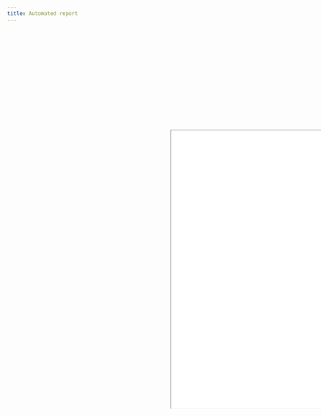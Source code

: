 ```yaml
---
title: Automated report
---
```


<br/>

<iframe  width="1900" height="1080" src="./assets/images/Rmarkdown_example.html" style="-webkit-transform:scale(0.6);-moz-transform-scale(0.3);"></iframe>

<br/>
